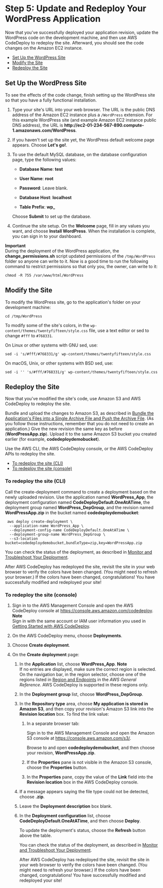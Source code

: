 # Step 5: Update and Redeploy Your WordPress Application<a name="tutorials-wordpress-update-and-redeploy-application"></a>

Now that you've successfully deployed your application revision, update the WordPress code on the development machine, and then use AWS CodeDeploy to redeploy the site\. Afterward, you should see the code changes on the Amazon EC2 instance\.


+ [Set Up the WordPress Site](#tutorials-wordpress-update-and-redeploy-application-configure-and-install)
+ [Modify the Site](#tutorials-wordpress-update-and-redeploy-application-modify-code)
+ [Redeploy the Site](#tutorials-wordpress-update-and-redeploy-application-deploy-updates)

## Set Up the WordPress Site<a name="tutorials-wordpress-update-and-redeploy-application-configure-and-install"></a>

To see the effects of the code change, finish setting up the WordPress site so that you have a fully functional installation\.

1. Type your site's URL into your web browser\. The URL is the public DNS address of the Amazon EC2 instance plus a `/WordPress` extension\. For this example WordPress site \(and example Amazon EC2 instance public DNS address\), the URL is **http://ec2\-01\-234\-567\-890\.compute\-1\.amazonaws\.com/WordPress**\.

1. If you haven't set up the site yet, the WordPress default welcome page appears\. Choose **Let's go\!**\.

1. To use the default MySQL database, on the database configuration page, type the following values:

   + **Database Name**: **test**

   + **User Name**: **root**

   + **Password**: Leave blank\.

   + **Database Host**: **localhost**

   + **Table Prefix**: **wp\_**

   Choose **Submit** to set up the database\.

1. Continue the site setup\. On the **Welcome** page, fill in any values you want, and choose **Install WordPress**\. When the installation is complete, you can sign in to your dashboard\.

**Important**  
 During the deployment of the WordPress application, the **change\_permissions\.sh** script updated permissions of the `/tmp/WordPress` folder so anyone can write to it\. Now is a good time to run the following command to restrict permissions so that only you, the owner, can write to it:  

```
chmod -R 755 /var/www/html/WordPress
```

## Modify the Site<a name="tutorials-wordpress-update-and-redeploy-application-modify-code"></a>

To modify the WordPress site, go to the application's folder on your development machine:

```
cd /tmp/WordPress
```

To modify some of the site's colors, in the `wp-content/themes/twentyfifteen/style.css` file, use a text editor or sed to change `#fff` to `#768331`\. 

On Linux or other systems with GNU sed, use:

```
sed -i 's/#fff/#768331/g' wp-content/themes/twentyfifteen/style.css
```

On macOS, Unix, or other systems with BSD sed, use:

```
sed -i '' 's/#fff/#768331/g' wp-content/themes/twentyfifteen/style.css
```

## Redeploy the Site<a name="tutorials-wordpress-update-and-redeploy-application-deploy-updates"></a>

Now that you've modified the site's code, use Amazon S3 and AWS CodeDeploy to redeploy the site\.

Bundle and upload the changes to Amazon S3, as described in [Bundle the Application's Files into a Single Archive File and Push the Archive File](tutorials-wordpress-upload-application.md#tutorials-wordpress-upload-application-bundle-and-push-archive)\. \(As you follow those instructions, remember that you do not need to create an application\.\) Give the new revision the same key as before \(**WordPressApp\.zip**\)\. Upload it to the same Amazon S3 bucket you created earlier \(for example, **codedeploydemobucket**\)\.

Use the AWS CLI, the AWS CodeDeploy console, or the AWS CodeDeploy APIs to redeploy the site\.


+ [To redeploy the site \(CLI\)](#tutorials-wordpress-update-and-redeploy-application-deploy-updates-cli)
+ [To redeploy the site \(console\)](#tutorials-wordpress-update-and-redeploy-application-deploy-updates-console)

### To redeploy the site \(CLI\)<a name="tutorials-wordpress-update-and-redeploy-application-deploy-updates-cli"></a>

Call the create\-deployment command to create a deployment based on the newly uploaded revision\. Use the application named **WordPress\_App**, the deployment configuration named **CodeDeployDefault\.OneAtATime**, the deployment group named **WordPress\_DepGroup**, and the revision named **WordPressApp\.zip** in the bucket named **codedeploydemobucket**:

```
 aws deploy create-deployment \
  --application-name WordPress_App \
  --deployment-config-name CodeDeployDefault.OneAtATime \
  --deployment-group-name WordPress_DepGroup \  
  --s3-location bucket=codedeploydemobucket,bundleType=zip,key=WordPressApp.zip
```

You can check the status of the deployment, as described in [Monitor and Troubleshoot Your Deployment](tutorials-wordpress-deploy-application.md#tutorials-wordpress-deploy-application-monitor)\.

After AWS CodeDeploy has redeployed the site, revisit the site in your web browser to verify the colors have been changed\. \(You might need to refresh your browser\.\) If the colors have been changed, congratulations\! You have successfully modified and redeployed your site\!

### To redeploy the site \(console\)<a name="tutorials-wordpress-update-and-redeploy-application-deploy-updates-console"></a>

1. Sign in to the AWS Management Console and open the AWS CodeDeploy console at [https://console\.aws\.amazon\.com/codedeploy](https://console.aws.amazon.com/codedeploy)\.
**Note**  
Sign in with the same account or IAM user information you used in [Getting Started with AWS CodeDeploy](getting-started-codedeploy.md)\.

1. On the AWS CodeDeploy menu, choose **Deployments**\.

1. Choose **Create deployment**\. 

1. On the **Create deployment** page:

   1. In the **Application** list, choose **WordPress\_App**\.
**Note**  
If no entries are displayed, make sure the correct region is selected\. On the navigation bar, in the region selector, choose one of the regions listed in [Region and Endpoints](http://docs.aws.amazon.com/general/latest/gr/rande.html#codedeploy_region) in the *AWS General Reference*\. AWS CodeDeploy is supported in these regions only\.

   1. In the **Deployment group** list, choose **WordPress\_DepGroup**\.

   1. In the **Repository type** area, choose **My application is stored in Amazon S3**, and then copy your revision's Amazon S3 link into the **Revision location** box\. To find the link value: 

      1. In a separate browser tab:

         Sign in to the AWS Management Console and open the Amazon S3 console at [https://console\.aws\.amazon\.com/s3/](https://console.aws.amazon.com/s3/)\.

          Browse to and open **codedeploydemobucket**, and then choose your revision, **WordPressApp\.zip**\. 

      1.  If the **Properties** pane is not visible in the Amazon S3 console, choose the **Properties** button\. 

      1.  In the **Properties** pane, copy the value of the **Link** field into the **Revision location** box in the AWS CodeDeploy console\. 

   1. If a message appears saying the file type could not be detected, choose **\.zip**\. 

   1. Leave the **Deployment description** box blank\.

   1. In the **Deployment configuration** list, choose **CodeDeployDefault\.OneAtATime**, and then choose **Deploy**\. 

      To update the deployment's status, choose the **Refresh** button above the table\.

      You can check the status of the deployment, as described in [Monitor and Troubleshoot Your Deployment](tutorials-wordpress-deploy-application.md#tutorials-wordpress-deploy-application-monitor)\.

      After AWS CodeDeploy has redeployed the site, revisit the site in your web browser to verify the colors have been changed\. \(You might need to refresh your browser\.\) If the colors have been changed, congratulations\! You have successfully modified and redeployed your site\!